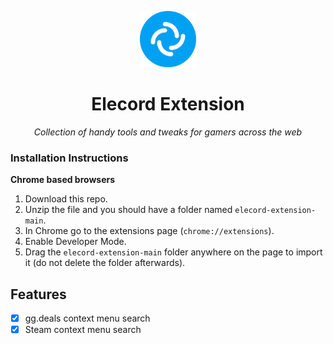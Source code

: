 <p align="center">
    <img src="https://github.com/elecordapp/elecord-extension/blob/main/icon.png" width="90" height="90"/>
</p>

<h1 align="center">Elecord Extension</h1>

<p align="center" style="font-style: italic">
Collection of handy tools and tweaks for gamers across the web
</p>

### Installation Instructions
**Chrome based browsers**
1. Download this repo.
1. Unzip the file and you should have a folder named `elecord-extension-main`.
1. In Chrome go to the extensions page (`chrome://extensions`).
1. Enable Developer Mode.
1. Drag the `elecord-extension-main` folder anywhere on the page to import it (do not delete the folder afterwards).

## Features

- [x] gg.deals context menu search
- [x] Steam context menu search
